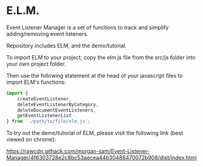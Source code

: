 # E.L.M.
Event Listener Manager is a set of functions to track and simplify adding/removing event listeners.

Repository includes ELM, and the demo/tutorial.

To import ELM to your project, copy the elm.js file from the src/js folder into your own project folder.

Then use the following statement at the head of your javascript files to import ELM's functions:

```javascript
import {
    createEventListener,
    deleteEventListenerByCategory,
    deleteDocumentEventListeners,
    getEventListenerList
} from './path/to/file/elm.js';
```

To try out the demo/tutorial of ELM, please visit the following link (best viewed on chrome):

https://rawcdn.githack.com/morgan-sam/Event-Listener-Manager/4f6303728e2c8bc53aecea44b30488470072b908/dist/index.html

